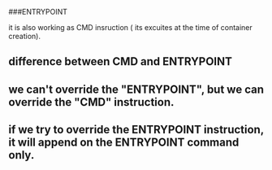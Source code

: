 ###ENTRYPOINT


it is also working as CMD insruction ( its excuites at the time of container creation).




difference between CMD and ENTRYPOINT 
-------------------------------------------------------------------------------------------
we can't override the "ENTRYPOINT", but we can override the "CMD" instruction.
-------------------------------------------------------------------------------------------
if we try to override the ENTRYPOINT instruction, it will append on the ENTRYPOINT command only.
-----------------------------------------------------------------------------------------------

